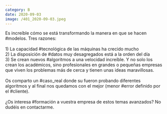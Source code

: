 ```yaml
--- 
category: B 
date: 2020-09-03 
image: /401_2020-09-03.jpeg 
--- 
```


Es increíble cómo se está transformando la manera en que se hacen #modelos.  Tres razones:<br><br>1) La capacidad #tecnológica de las máquinas ha crecido mucho<br>2) La disposición de #datos muy desagregados está a la orden del día<br>3) Se crean nuevos #algoritmos a una velocidad increíble. Y no solo los crean los académicos, sino profesionales en grandes o pequeñas empresas que viven los problemas más de cerca y tienen unas ideas maravillosas.<br><br>Os comparto un #caso_real donde su fueron probando diferentes algoritmos y al final nos quedamos con el mejor (menor #error definido por el #cliente). <br><br>¿Os interesa #formación a vuestra empresa de estos temas avanzados? No dudéis en contactarme.